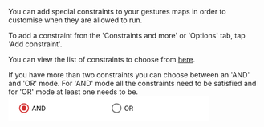 
You can add special constraints to your gestures maps in order to customise when they are allowed to run.

To add a constraint fron the 'Constraints and more' or 'Options' tab, tap 'Add constraint'.

You can view the list of constraints to choose from [here](../user-guide/constraints.md).

If you have more than two constraints you can choose between an 'AND' and 'OR' mode. For 'AND' mode all the constraints need to be satisfied and for 'OR' mode at least one needs to be.
![](../images/constraint-mode-radio-buttons.png)